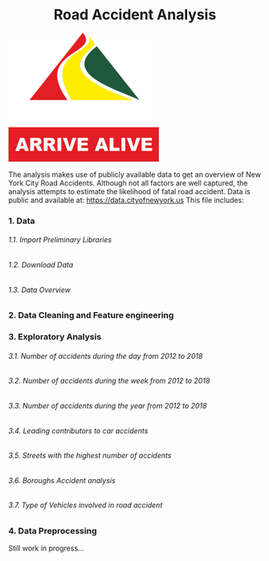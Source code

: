 # <center> Road Accident Analysis </center>

![](/Arrive_Alive-logo-1425D96C33-seeklogo.com.png)

The analysis makes use of publicly available data to get an overview of New York City Road Accidents. Although not all factors are well captured, the analysis attempts to estimate the likelihood of fatal road accident.
Data is public and available at: https://data.cityofnewyork.us
This file includes:
### 1. Data
###### 1.1. Import Preliminary Libraries
###### 1.2. Download Data
###### 1.3. Data Overview
### 2. Data Cleaning and Feature engineering
### 3. Exploratory Analysis
###### 3.1. Number of accidents during the day from 2012 to 2018
###### 3.2. Number of accidents during the week from 2012 to 2018
###### 3.3. Number of accidents during the year from 2012 to 2018
###### 3.4. Leading contributors to car accidents
###### 3.5. Streets with the highest number of accidents
###### 3.6. Boroughs Accident analysis
###### 3.7. Type of Vehicles involved in road accident
### 4. Data Preprocessing

Still work in progress...
